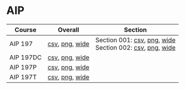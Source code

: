 # AIP

| Course | Overall | Section |
| ------ | ------- | ------- |
| AIP 197 | [csv](https://github.com/UCSD-Historical-Enrollment-Data/2023Fall/blob/main/overall/AIP%20197.csv), [png](https://raw.githubusercontent.com/UCSD-Historical-Enrollment-Data/2023Fall/main/plot_overall/AIP%20197.png), [wide](https://raw.githubusercontent.com/UCSD-Historical-Enrollment-Data/2023Fall/main/plot_overall_wide/AIP%20197.png) | Section 001: [csv](https://github.com/UCSD-Historical-Enrollment-Data/2023Fall/blob/main/section/AIP%20197_001.csv), [png](https://raw.githubusercontent.com/UCSD-Historical-Enrollment-Data/2023Fall/main/plot_section/AIP%20197_001.png), [wide](https://raw.githubusercontent.com/UCSD-Historical-Enrollment-Data/2023Fall/main/plot_section_wide/AIP%20197_001.png)<br>Section 002: [csv](https://github.com/UCSD-Historical-Enrollment-Data/2023Fall/blob/main/section/AIP%20197_002.csv), [png](https://raw.githubusercontent.com/UCSD-Historical-Enrollment-Data/2023Fall/main/plot_section/AIP%20197_002.png), [wide](https://raw.githubusercontent.com/UCSD-Historical-Enrollment-Data/2023Fall/main/plot_section_wide/AIP%20197_002.png) |
| AIP 197DC | [csv](https://github.com/UCSD-Historical-Enrollment-Data/2023Fall/blob/main/overall/AIP%20197DC.csv), [png](https://raw.githubusercontent.com/UCSD-Historical-Enrollment-Data/2023Fall/main/plot_overall/AIP%20197DC.png), [wide](https://raw.githubusercontent.com/UCSD-Historical-Enrollment-Data/2023Fall/main/plot_overall_wide/AIP%20197DC.png) |  |
| AIP 197P | [csv](https://github.com/UCSD-Historical-Enrollment-Data/2023Fall/blob/main/overall/AIP%20197P.csv), [png](https://raw.githubusercontent.com/UCSD-Historical-Enrollment-Data/2023Fall/main/plot_overall/AIP%20197P.png), [wide](https://raw.githubusercontent.com/UCSD-Historical-Enrollment-Data/2023Fall/main/plot_overall_wide/AIP%20197P.png) |  |
| AIP 197T | [csv](https://github.com/UCSD-Historical-Enrollment-Data/2023Fall/blob/main/overall/AIP%20197T.csv), [png](https://raw.githubusercontent.com/UCSD-Historical-Enrollment-Data/2023Fall/main/plot_overall/AIP%20197T.png), [wide](https://raw.githubusercontent.com/UCSD-Historical-Enrollment-Data/2023Fall/main/plot_overall_wide/AIP%20197T.png) |  |

